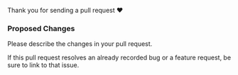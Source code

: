 
Thank you for sending a pull request :heart:

### Proposed Changes
Please describe the changes in your pull request.

If this pull request resolves an already recorded bug or a feature request, be sure to link to that issue.
